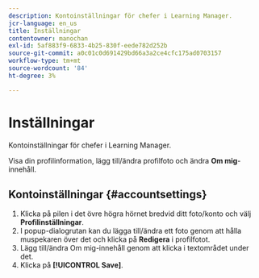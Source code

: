```yaml
---
description: Kontoinställningar för chefer i Learning Manager.
jcr-language: en_us
title: Inställningar
contentowner: manochan
exl-id: 5af883f9-6833-4b25-830f-eede782d252b
source-git-commit: a0c01c0d691429bd66a3a2ce4cfc175ad0703157
workflow-type: tm+mt
source-wordcount: '84'
ht-degree: 3%

---
```


# Inställningar

Kontoinställningar för chefer i Learning Manager.

Visa din profilinformation, lägg till/ändra profilfoto och ändra **Om mig**-innehåll.

## Kontoinställningar {#accountsettings}

1. Klicka på pilen i det övre högra hörnet bredvid ditt foto/konto och välj **Profilinställningar**.
1. I popup-dialogrutan kan du lägga till/ändra ett foto genom att hålla muspekaren över det och klicka på **Redigera** i profilfotot.
1. Lägg till/ändra Om mig-innehåll genom att klicka i textområdet under det.
1. Klicka på **[!UICONTROL Save]**.
